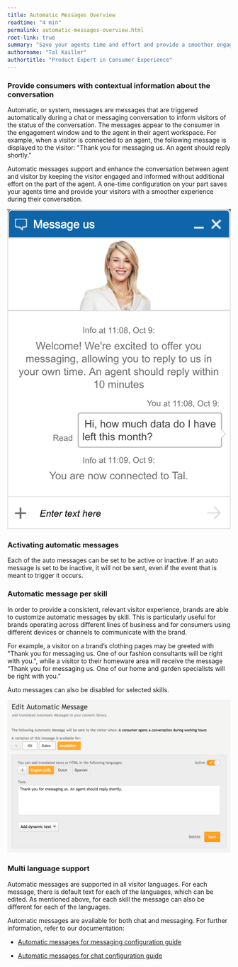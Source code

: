 ```yaml
---
title: Automatic Messages Overview
readtime: "4 min"
permalink: automatic-messages-overview.html
root-link: true
summary: "Save your agents time and effort and provide a smoother engagement experience by giving consumers contextual information about the conversation."
authorname: "Tal Kailler"
authortitle: "Product Expert in Consumer Experience"
---
```


### Provide consumers with contextual information about the conversation

Automatic, or system, messages are messages that are triggered automatically during a chat or messaging conversation to inform visitors of the status of the conversation. The messages appear to the consumer in the engagement window and to the agent in their agent workspace. For example, when a visitor is connected to an agent, the following message is displayed to the visitor: "Thank you for messaging us. An agent should reply shortly."

Automatic messages support and enhance the conversation between agent and visitor by keeping the visitor engaged and informed without additional effort on the part of the agent. A one-time configuration on your part saves your agents time and provide your visitors with a smoother experience during their conversation.

![automatic message](img/automatic-message.png)

### Activating automatic messages

Each of the auto messages can be set to be active or inactive. If an auto message is set to be inactive, it will not be sent, even if the event that is meant to trigger it occurs.

### Automatic message per skill

In order to provide a consistent, relevant visitor experience, brands are able to customize automatic messages by skill. This is particularly useful for brands operating across different lines of business and for consumers using different devices or channels to communicate with the brand.

For example, a visitor on a brand’s clothing pages may be greeted with "Thank you for messaging us. One of our fashion consultants will be right with you.", while a visitor to their homeware area will receive the message “Thank you for messaging us. One of our home and garden specialists will be right with you.”

Auto messages can also be disabled for selected skills.

![editing automatic messages](img/edit-automatic-message.png)

### Multi language support

Automatic messages are supported in all visitor languages. For each message, there is default text for each of the languages, which can be edited. As mentioned above, for each skill the message can also be different for each of the languages.

Automatic messages are available for both chat and messaging. For further information, refer to our documentation:

* [Automatic messages for messaging configuration guide](https://s3-eu-west-1.amazonaws.com/ce-sr/CA/Agent/Automatic+messages+for+messaging.pdf)

* [Automatic messages for chat configuration guide](https://s3-eu-west-1.amazonaws.com/ce-sr/CA/Agent/Automatic+messages.pdf)
